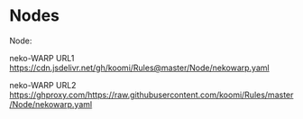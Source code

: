 # Nodes


Node:

neko-WARP URL1
https://cdn.jsdelivr.net/gh/koomi/Rules@master/Node/nekowarp.yaml


neko-WARP URL2
https://ghproxy.com/https://raw.githubusercontent.com/koomi/Rules/master/Node/nekowarp.yaml
